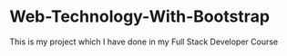 # Web-Technology-With-Bootstrap
This is my project which I have done in my Full Stack Developer Course
